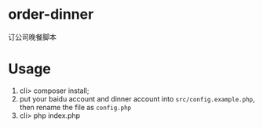 # order-dinner
订公司晚餐脚本

# Usage
1. cli> composer install;
2. put your baidu account and dinner account into `src/config.example.php`, then rename the file as `config.php`
3. cli> php index.php